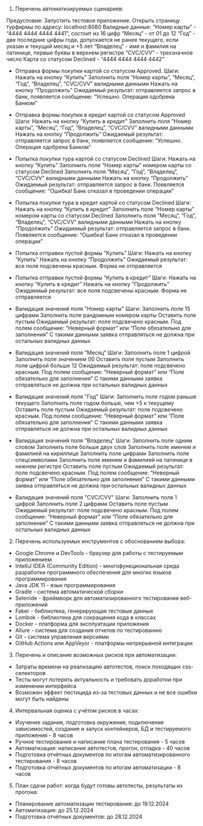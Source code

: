 1. Перечень автоматизируемых сценариев:

Предусловие: Запустить тестовое приложение. Открыть страницу турфирмы по адресу: localhost:8080
Валидные данные:
“Номер карты” - “4444 4444 4444 4441”, состоит из 16 цифр
“Месяц” - от 01 до 12
“Год” - две последние цифры года, допускается не ранее текущего, если указан и текущий месяц и +5 лет
“Владелец” - имя и фамилия на латинице, первые буквы в верхнем регистре
“CVC/CVV” - трехзначное число
Карта со статусом Declined - “4444 4444 4444 4442”

- Отправка формы покупки картой со статусом Approved.
Шаги:
Нажать на кнопку “Купить”
Заполнить поля “Номер карты”, “Месяц”, “Год”, “Владелец”, “CVC/CVV” валидными данными
Нажать на кнопку “Продолжить”
Ожидаемый результат: отправляется запрос в банк, появляется сообщение: “Успешно. Операция одобрена Банком”

- Отправка формы покупки в кредит картой со статусом Approved
Шаги:
Нажать на кнопку “Купить в кредит”
Заполнить поля “Номер карты”, “Месяц”, “Год”, “Владелец”, “CVC/CVV” валидными данными
Нажать на кнопку “Продолжить”
Ожидаемый результат: отправляется запрос в банк, появляется сообщение: “Успешно. Операция одобрена Банком”

- Попытка покупки тура картой со статусом Declined
Шаги:
Нажать на кнопку “Купить”
Заполнить поле “Номер карты” номером карты со статусом Declined
Заполнить поля “Месяц”, “Год”, “Владелец”, “CVC/CVV” валидными данными
Нажать на кнопку “Продолжить”
Ожидаемый результат: отправляется запрос в банк. Появляется сообщение: “Ошибка! Банк отказал в проведении операции”

- Попытка покупки тура в кредит картой со статусом Declined
Шаги:
Нажать на кнопку “Купить в кредит”
Заполнить поле “Номер карты” номером карты со статусом Declined
Заполнить поля “Месяц”, “Год”, “Владелец”, “CVC/CVV” валидными данными
Нажать на кнопку “Продолжить”
Ожидаемый результат: отправляется запрос в банк. Появляется сообщение: “Ошибка! Банк отказал в проведении операции”

- Попытка отправки пустой формы “Купить”
Шаги:
Нажать на кнопку “Купить”
Нажать на кнопку “Продолжить”
Ожидаемый результат: все поля подсвечены красным. Форма не отправляется

- Попытка отправки пустой формы “Купить в кредит”
Шаги:
Нажать на кнопку “Купить в кредит”
Нажать на кнопку “Продолжить”
Ожидаемый результат: все поля подсвечены красным. Форма не отправляется

- Валидация значений поля "Номер карты"
Шаги:
Заполнить поле 15 цифрами
Заполнить поле рандомным номером карты
Оставить поле пустым
Ожидаемый результат: поле подсвечено красным. Под полем сообщение: “Неверный формат” или “Поле обязательно для заполнения”
С такими данными заявка отправляться не должна при остальных валидных данных

- Валидация значений поля "Месяц"
Шаги:
Заполнить поле 1 цифрой
Заполнить поле значением 00
Оставить поле пустым
Заполнить поле цифрой больше 12
Ожидаемый результат: поле подсвечено красным. Под полем сообщение: “Неверный формат” или “Поле обязательно для заполнения”
С такими данными заявка отправляться не должна при остальных валидных данных

- Валидация значений поля "Год"
Шаги:
Заполнить поле годом раньше текущего
Заполнить поле годом больше, чем +5 к текущему
Оставить поле пустым
Ожидаемый результат: поле подсвечено красным. Под полем сообщение: “Неверный формат” или “Поле обязательно для заполнения”
С такими данными заявка отправляться не должна при остальных валидных данных

- Валидация значений поля "Владелец"
Шаги:
Заполнить поле одним словом
Заполнить поле больше двух слов
Заполнить поле именем и фамилией на кириллице
Заполнить поле цифрами
Заполнить поле спецсимволами
Заполнить поле именем и фамилией на латинице в нижнем регистре
Оставить поле пустым
Ожидаемый результат: поле подсвечено красным. Под полем сообщение: “Неверный формат” или “Поле обязательно для заполнения”
С такими данными заявка отправляться не должна при остальных валидных данных

- Валидация значений поля "CVC/CVV"
Шаги:
Заполнить поле 1 цифрой
Заполнить поле 2 цифрами
Оставить поле пустым
Ожидаемый результат: поле подсвечено красным. Под полем сообщение: “Неверный формат” или “Поле обязательно для заполнения”
С такими данными заявка отправляться не должна при остальных валидных данных



2. Перечень используемых инструментов с обоснованием выбора:
- Google Chrome и DevTools - браузер для работы с тестируемым приложением
- IntelliJ IDEA (Community Edition) - многофункциональная среда разработки программного обеспечения для многих языков программирования
- Java JDK 11 - язык программирования
- Gradle - система автоматической сборки
- Selenide - фреймворк для автоматизированного тестирования веб-приложений
- Faker - библиотека, генерирующая тестовые данные
- Lombok - библиотека для сокращения кода в классах 
- Docker - платформа для эксплуатации приложения
- Allure - система для создания отчетов по тестированию
- Git - система управления версиями
- GitHub Actions или AppVeyor - платформы непрерывной интеграции



3. Перечень и описание возможных рисков при автоматизации:
- Затраты времени на реализацию автотестов, поиск походящих css-селекторов
- Тесты могут потерять актуальность и требовать доработки при изменении интерфейса
- Возможен эффект пестицида из-за тестовых данных и не все ошибки могут быть найдены


4. Интервальная оценка с учётом рисков в часах:
- Изучение задания, подготовка окружения, подключение зависимостей, создание и запуск контейнеров, БД и тестируемого приложения - 8 часов
- Ручное тестирование и написание плана тестирования - 5 часов
- Автоматизация: написание автотестов, прогон, отладка - 40 часов
- Подготовка отчётных документов по итогам автоматизированного тестирования - 8 часов
- Подготовка отчётных документов по итогам автоматизации - 8 часов



5. План сдачи работ: когда будут готовы автотесты, результаты их прогона:
- Планирование автоматизации тестирования: до 19.12.2024
- Автоматизация: до 25.12.2024
- Подготовка отчётных документов: до 28.12.2024
